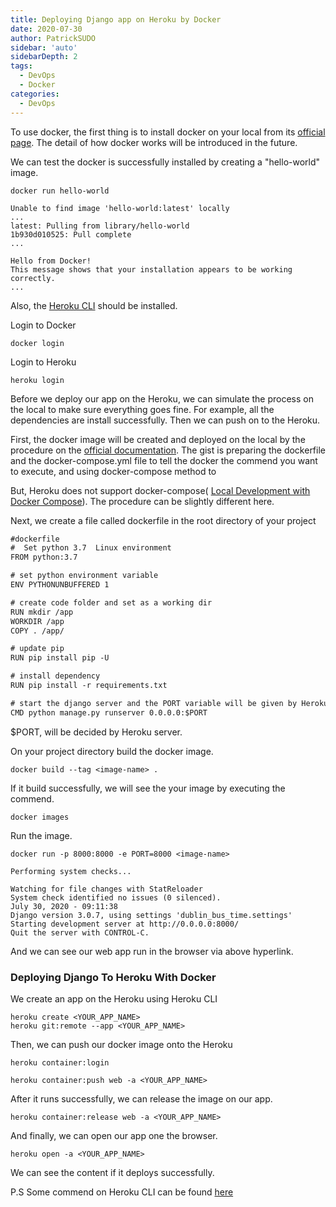```yaml
---
title: Deploying Django app on Heroku by Docker
date: 2020-07-30
author: PatrickSUDO
sidebar: 'auto'
sidebarDepth: 2
tags: 
  - DevOps
  - Docker
categories:
  - DevOps
---
```


To use docker, the first thing is to install docker on your local from its
[official page](https://docs.docker.com/get-docker/). The detail of how docker works will be introduced in the future.

We can test the docker is successfully installed by creating a "hello-world" image. 
```
docker run hello-world
```

```
Unable to find image 'hello-world:latest' locally
...
latest: Pulling from library/hello-world
1b930d010525: Pull complete 
...

Hello from Docker!
This message shows that your installation appears to be working correctly.
...
```


Also, the [Heroku CLI](https://devcenter.heroku.com/articles/heroku-cli#download-and-install) should be installed.


Login to Docker
```
docker login
```

Login to Heroku
```
heroku login
```

Before we deploy our app on the Heroku, we can simulate the process on the local to make sure everything goes fine. For example, all the dependencies are install successfully. Then we can push on to the Heroku. 

First, the docker image will be created and deployed on the local by the procedure on the [official documentation](https://docs.docker.com/compose/django/). The gist is preparing the dockerfile and the docker-compose.yml file to tell the docker the commend you want to execute, and using docker-compose method to 

But, Heroku does not support docker-compose( [Local Development with Docker Compose](https://devcenter.heroku.com/articles/local-development-with-docker-compose)). The procedure can be slightly different here.

Next, we create a file called dockerfile in the root directory of your project

```txt
#dockerfile
#  Set python 3.7  Linux environment
FROM python:3.7

# set python environment variable
ENV PYTHONUNBUFFERED 1

# create code folder and set as a working dir
RUN mkdir /app
WORKDIR /app
COPY . /app/

# update pip
RUN pip install pip -U

# install dependency
RUN pip install -r requirements.txt

# start the django server and the PORT variable will be given by Heroku
CMD python manage.py runserver 0.0.0.0:$PORT
```

$PORT, will be decided by Heroku server.

On your project directory build the docker image.

```
docker build --tag <image-name> .
```

If it build successfully, we will see the your image by executing the commend.

```
docker images
```

Run the image.
```
docker run -p 8000:8000 -e PORT=8000 <image-name>
```

```
Performing system checks...

Watching for file changes with StatReloader
System check identified no issues (0 silenced).
July 30, 2020 - 09:11:38
Django version 3.0.7, using settings 'dublin_bus_time.settings'
Starting development server at http://0.0.0.0:8000/
Quit the server with CONTROL-C.
```

And we can see our web app run in the browser via above hyperlink.

### Deploying Django To Heroku With Docker

We create an app on the Heroku using Heroku CLI

```
heroku create <YOUR_APP_NAME>
heroku git:remote --app <YOUR_APP_NAME>
```

Then, we can push our docker image onto the Heroku


```
heroku container:login
```
```
heroku container:push web -a <YOUR_APP_NAME>
```

After it runs successfully, we can release the image on our app.

```
heroku container:release web -a <YOUR_APP_NAME>
```

And finally, we can open our app one the browser.
```
heroku open -a <YOUR_APP_NAME>
```

We can see the content if it deploys successfully.

P.S Some commend on Heroku CLI can be found [here](https://devcenter.heroku.com/articles/heroku-cli-commands)

<Disqus shortname="patricksudo" />